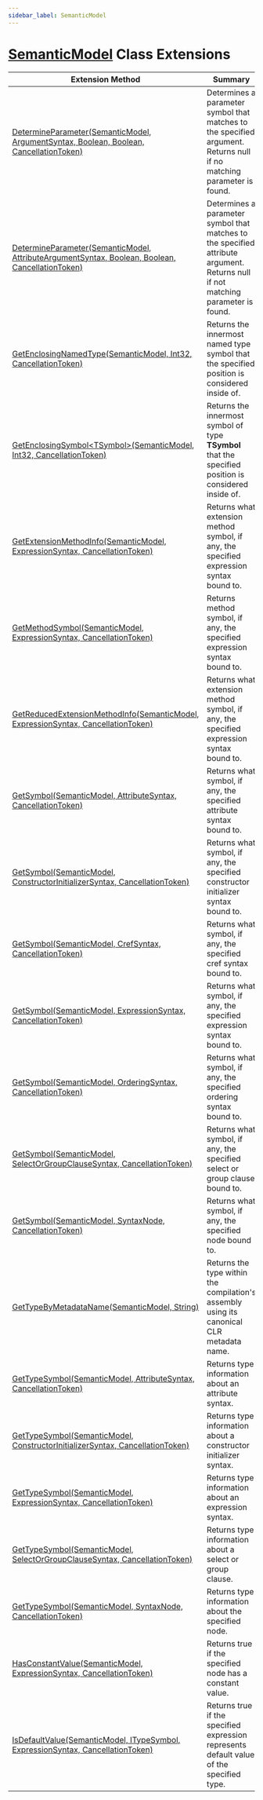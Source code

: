 ```yaml
---
sidebar_label: SemanticModel
---
```


# [SemanticModel](https://docs.microsoft.com/en-us/dotnet/api/microsoft.codeanalysis.semanticmodel) Class Extensions

| Extension Method | Summary |
| ---------------- | ------- |
| [DetermineParameter(SemanticModel, ArgumentSyntax, Boolean, Boolean, CancellationToken)](../../Roslynator/CSharp/CSharpExtensions/DetermineParameter/index.md#547493537) | Determines a parameter symbol that matches to the specified argument\. Returns null if no matching parameter is found\. |
| [DetermineParameter(SemanticModel, AttributeArgumentSyntax, Boolean, Boolean, CancellationToken)](../../Roslynator/CSharp/CSharpExtensions/DetermineParameter/index.md#3103958802) | Determines a parameter symbol that matches to the specified attribute argument\. Returns null if not matching parameter is found\. |
| [GetEnclosingNamedType(SemanticModel, Int32, CancellationToken)](../../Roslynator/SemanticModelExtensions/GetEnclosingNamedType/index.md) | Returns the innermost named type symbol that the specified position is considered inside of\. |
| [GetEnclosingSymbol&lt;TSymbol&gt;(SemanticModel, Int32, CancellationToken)](../../Roslynator/SemanticModelExtensions/GetEnclosingSymbol/index.md) | Returns the innermost symbol of type **TSymbol** that the specified position is considered inside of\. |
| [GetExtensionMethodInfo(SemanticModel, ExpressionSyntax, CancellationToken)](../../Roslynator/CSharp/CSharpExtensions/GetExtensionMethodInfo/index.md) | Returns what extension method symbol, if any, the specified expression syntax bound to\. |
| [GetMethodSymbol(SemanticModel, ExpressionSyntax, CancellationToken)](../../Roslynator/CSharp/CSharpExtensions/GetMethodSymbol/index.md) | Returns method symbol, if any, the specified expression syntax bound to\. |
| [GetReducedExtensionMethodInfo(SemanticModel, ExpressionSyntax, CancellationToken)](../../Roslynator/CSharp/CSharpExtensions/GetReducedExtensionMethodInfo/index.md) | Returns what extension method symbol, if any, the specified expression syntax bound to\. |
| [GetSymbol(SemanticModel, AttributeSyntax, CancellationToken)](../../Roslynator/CSharp/CSharpExtensions/GetSymbol/index.md#3570389687) | Returns what symbol, if any, the specified attribute syntax bound to\. |
| [GetSymbol(SemanticModel, ConstructorInitializerSyntax, CancellationToken)](../../Roslynator/CSharp/CSharpExtensions/GetSymbol/index.md#3142024581) | Returns what symbol, if any, the specified constructor initializer syntax bound to\. |
| [GetSymbol(SemanticModel, CrefSyntax, CancellationToken)](../../Roslynator/CSharp/CSharpExtensions/GetSymbol/index.md#423864560) | Returns what symbol, if any, the specified cref syntax bound to\. |
| [GetSymbol(SemanticModel, ExpressionSyntax, CancellationToken)](../../Roslynator/CSharp/CSharpExtensions/GetSymbol/index.md#2073342452) | Returns what symbol, if any, the specified expression syntax bound to\. |
| [GetSymbol(SemanticModel, OrderingSyntax, CancellationToken)](../../Roslynator/CSharp/CSharpExtensions/GetSymbol/index.md#1387654106) | Returns what symbol, if any, the specified ordering syntax bound to\. |
| [GetSymbol(SemanticModel, SelectOrGroupClauseSyntax, CancellationToken)](../../Roslynator/CSharp/CSharpExtensions/GetSymbol/index.md#2866826046) | Returns what symbol, if any, the specified select or group clause bound to\. |
| [GetSymbol(SemanticModel, SyntaxNode, CancellationToken)](../../Roslynator/SemanticModelExtensions/GetSymbol/index.md) | Returns what symbol, if any, the specified node bound to\. |
| [GetTypeByMetadataName(SemanticModel, String)](../../Roslynator/SemanticModelExtensions/GetTypeByMetadataName/index.md) | Returns the type within the compilation's assembly using its canonical CLR metadata name\. |
| [GetTypeSymbol(SemanticModel, AttributeSyntax, CancellationToken)](../../Roslynator/CSharp/CSharpExtensions/GetTypeSymbol/index.md#4220455895) | Returns type information about an attribute syntax\. |
| [GetTypeSymbol(SemanticModel, ConstructorInitializerSyntax, CancellationToken)](../../Roslynator/CSharp/CSharpExtensions/GetTypeSymbol/index.md#2306729789) | Returns type information about a constructor initializer syntax\. |
| [GetTypeSymbol(SemanticModel, ExpressionSyntax, CancellationToken)](../../Roslynator/CSharp/CSharpExtensions/GetTypeSymbol/index.md#1357550300) | Returns type information about an expression syntax\. |
| [GetTypeSymbol(SemanticModel, SelectOrGroupClauseSyntax, CancellationToken)](../../Roslynator/CSharp/CSharpExtensions/GetTypeSymbol/index.md#1028976081) | Returns type information about a select or group clause\. |
| [GetTypeSymbol(SemanticModel, SyntaxNode, CancellationToken)](../../Roslynator/SemanticModelExtensions/GetTypeSymbol/index.md) | Returns type information about the specified node\. |
| [HasConstantValue(SemanticModel, ExpressionSyntax, CancellationToken)](../../Roslynator/CSharp/CSharpExtensions/HasConstantValue/index.md) | Returns true if the specified node has a constant value\. |
| [IsDefaultValue(SemanticModel, ITypeSymbol, ExpressionSyntax, CancellationToken)](../../Roslynator/CSharp/CSharpExtensions/IsDefaultValue/index.md) | Returns true if the specified expression represents default value of the specified type\. |

